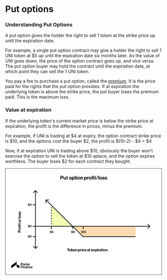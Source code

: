 # Put options

### Understanding Put Options  <a href="#mntl-sc-block_1-0-9" id="mntl-sc-block_1-0-9"></a>

A put option gives the holder the right to sell 1 token at the strike price up until the expiration date.

For example, a single put option contract may give a holder the right to sell 1 UNI token at $5 up until the expiration date six months later. As the value of UNI goes down, the price of the option contract goes up, and vice versa. The put option buyer may hold the contract until the expiration date, at which point they can sell the 1 UNI token.

You pay a fee to purchase a put option, called the [premium](https://www.investopedia.com/terms/p/premium.asp). It is the price paid for the rights that the put option provides. If at expiration the underlying token is above the strike price, the put buyer loses the premium paid. This is the maximum loss.

### Value at expiration

If the underlying token's current market price is below the strike price at expiration, the profit is the difference in prices, minus the premium.

For example, if UNI is trading at $4 at expiry, the option contract strike price is $10, and the options cost the buyer $2, the profit is $(10-2) - $4 = $4

Now, if at expiration UNI is trading above $10, obviously the buyer won't exercise the option to sell the token at $10 apiece, and the option expires worthless. The buyer loses $2 for each contract they bought.

![](<../../.gitbook/assets/image (34).png>)
